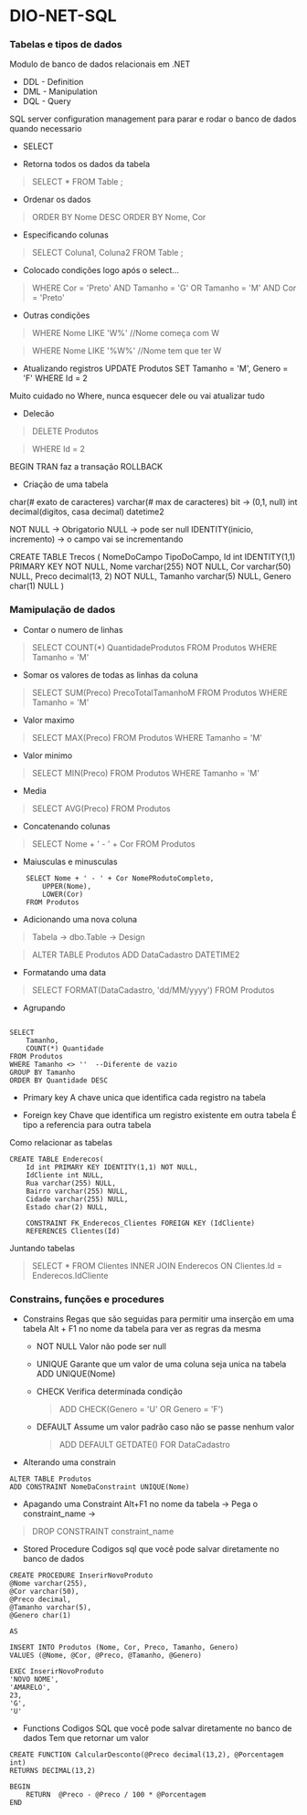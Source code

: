 # DIO-NET-SQL

### Tabelas e tipos de dados

 Modulo de banco de dados relacionais em .NET
- DDL - Definition
- DML - Manipulation
- DQL - Query

SQL server configuration management para parar e rodar o banco de dados quando necessario 

- SELECT

- Retorna todos os dados da tabela
> SELECT * FROM Table ;

- Ordenar os dados
> ORDER BY Nome DESC
> ORDER BY Nome, Cor

- Especificando colunas
> SELECT Coluna1, Coluna2 FROM Table ;

- Colocado condições
logo após o select...
> WHERE Cor = 'Preto' AND Tamanho = 'G' OR Tamanho = 'M' AND Cor = 'Preto'

- Outras condições
> WHERE Nome LIKE 'W%' //Nome começa com W

> WHERE Nome LIKE '%W%' //Nome tem que ter W

- Atualizando registros
UPDATE Produtos
SET Tamanho = 'M',
	Genero = 'F'
WHERE Id = 2

Muito cuidado no Where, nunca esquecer dele ou vai atualizar tudo

- Delecão
> DELETE Produtos

> WHERE Id = 2

BEGIN TRAN 
faz a transação
ROLLBACK

- Criação de uma tabela 

char(# exato de caracteres)
varchar(# max de caracteres)
bit -> (0,1, null)
int
decimal(digitos, casa decimal)
datetime2

NOT NULL -> Obrigatorio
NULL -> pode ser null
IDENTITY(inicio, incremento) -> o campo vai se incrementando

CREATE TABLE Trecos (
    NomeDoCampo TipoDoCampo,
	Id int IDENTITY(1,1) PRIMARY KEY NOT NULL,
	Nome varchar(255) NOT NULL,
	Cor varchar(50) NULL,
	Preco decimal(13, 2) NOT NULL,
	Tamanho varchar(5) NULL,
	Genero char(1) NULL
)


### Mamipulação de dados  

- Contar o numero de linhas
> SELECT COUNT(*) QuantidadeProdutos FROM Produtos WHERE Tamanho = 'M'

- Somar os valores de todas as linhas da coluna
> SELECT SUM(Preco) PrecoTotalTamanhoM FROM Produtos WHERE Tamanho = 'M'

- Valor maximo
> SELECT MAX(Preco) FROM Produtos WHERE Tamanho = 'M'

- Valor minimo
> SELECT MIN(Preco) FROM Produtos WHERE Tamanho = 'M'

- Media
> SELECT AVG(Preco) FROM Produtos

- Concatenando colunas
> SELECT Nome + ' - ' + Cor FROM Produtos

- Maiusculas e minusculas
```
    SELECT Nome + ' - ' + Cor NomePRodutoCompleto,
        UPPER(Nome),
        LOWER(Cor)
    FROM Produtos
```

- Adicionando uma nova coluna
> Tabela -> dbo.Table -> Design

>ALTER TABLE Produtos ADD DataCadastro DATETIME2

- Formatando uma data
> SELECT FORMAT(DataCadastro, 'dd/MM/yyyy') FROM Produtos

- Agrupando
```

SELECT
	Tamanho,
	COUNT(*) Quantidade
FROM Produtos
WHERE Tamanho <> ''  --Diferente de vazio 
GROUP BY Tamanho
ORDER BY Quantidade DESC
```

- Primary key
A chave unica que identifica cada registro na tabela

- Foreign key
Chave que identifica um registro existente em outra tabela
É tipo a referencia para outra tabela

Como relacionar as tabelas

```
CREATE TABLE Enderecos(
	Id int PRIMARY KEY IDENTITY(1,1) NOT NULL,
	IdCliente int NULL,
	Rua varchar(255) NULL,
	Bairro varchar(255) NULL,
	Cidade varchar(255) NULL,
	Estado char(2) NULL,

	CONSTRAINT FK_Enderecos_Clientes FOREIGN KEY (IdCliente)
	REFERENCES Clientes(Id)

```

Juntando tabelas
> SELECT * FROM Clientes INNER JOIN Enderecos ON Clientes.Id = Enderecos.IdCliente


### Constrains, funções e procedures

- Constrains
Regas que são seguidas para permitir uma inserção em uma tabela
Alt + F1 no nome da tabela para ver as regras da mesma
	
	- NOT NULL
		Valor não pode ser null

	- UNIQUE
		Garante que um valor de uma coluna seja unica na tabela
		ADD UNIQUE(Nome)
	- CHECK
		Verifica determinada condição
		> ADD CHECK(Genero = 'U' OR Genero = 'F')

	- DEFAULT
		Assume um valor padrão caso não se passe nenhum valor
		> ADD DEFAULT GETDATE() FOR DataCadastro


- Alterando uma constrain 
```
ALTER TABLE Produtos
ADD CONSTRAINT NomeDaConstraint UNIQUE(Nome)
```

- Apagando uma Constraint
Alt+F1 no nome da tabela -> Pega o constraint_name ->
> DROP CONSTRAINT constraint_name

- Stored Procedure
Codigos sql que você pode salvar diretamente no banco de dados

```
CREATE PROCEDURE InserirNovoProduto 
@Nome varchar(255),
@Cor varchar(50),
@Preco decimal,
@Tamanho varchar(5),
@Genero char(1)

AS

INSERT INTO Produtos (Nome, Cor, Preco, Tamanho, Genero)
VALUES (@Nome, @Cor, @Preco, @Tamanho, @Genero)
```

```
EXEC InserirNovoProduto
'NOVO NOME',
'AMARELO',
23,
'G',
'U'
```

- Functions
Codigos SQL que você pode salvar diretamente no banco de dados
Tem que retornar um valor

```
CREATE FUNCTION CalcularDesconto(@Preco decimal(13,2), @Porcentagem int)
RETURNS DECIMAL(13,2)

BEGIN
	RETURN	@Preco - @Preco / 100 * @Porcentagem
END
```
